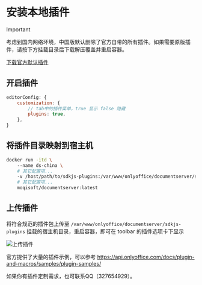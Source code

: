 # 安装本地插件

> [!IMPORTANT]
> 考虑到国内网络环境，中国版默认删除了官方自带的所有插件。如果需要原版插件，请按下方挂载目录后下载解压覆盖并重启容器。

[下载官方默认插件](../../public/sdkjs-plugins.zip)

## 开启插件

```js
editorConfig: {
    customization: {
        // tab中的插件菜单，true 显示 false 隐藏
        plugins: true,
    },
}
```

## 将插件目录映射到宿主机

```bash
docker run -itd \    
    --name ds-china \  
    # 其它配置项...  
    -v /host/path/to/sdkjs-plugins:/var/www/onlyoffice/documentserver/sdkjs-plugins  \       
    # 其它配置项...
    moqisoft/documentserver:latest
```

## 上传插件

将符合规范的插件包上传至 `/var/www/onlyoffice/documentserver/sdkjs-plugins` 挂载的宿主机目录，重启容器，即可在 toolbar 的插件选项卡下显示

![上传插件](/images/plugins.png)


官方提供了大量的插件示例，可以参考 https://api.onlyoffice.com/docs/plugin-and-macros/samples/plugin-samples/

如果你有插件定制需求，也可联系QQ（327654929）。
